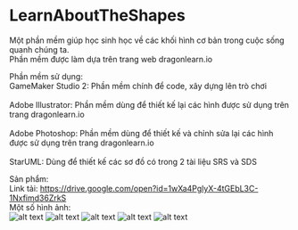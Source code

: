 # LearnAboutTheShapes
Một phần mềm giúp học sinh học về các khối hình cơ bản trong cuộc sống quanh chúng ta. <br>
Phần mềm được làm dựa trên trang web dragonlearn.io

Phần mềm sử dụng: <br/>
  GameMaker Studio 2: Phần mềm chính để code, xây dựng lên trò chơi <br/> <br/>
  Adobe Illustrator: Phần mềm dùng để thiết kế lại các hình được sử dụng trên trang dragonlearn.io <br/> <br/>
  Adobe Photoshop: Phần mềm dùng để thiết kế và chỉnh sửa lại các hình được sử dụng trên trang dragonlearn.io <br/> <br/>
  StarUML: Dùng để thiết kế các sơ đồ có trong 2 tài liệu SRS và SDS 
  
Sản phẩm:<br/>
  Link tải: https://drive.google.com/open?id=1wXa4PglyX-4tGEbL3C-1Nxfimd36ZrkS <br/>
  Một số hình ảnh: <br/>
  ![alt text](https://github.com/vuongthanh148/LearnAboutTheShapes/blob/master/Learn%20the%20Shape%20%204_28_2020%2009_24_04.png?raw=true)
  ![alt text](https://github.com/vuongthanh148/LearnAboutTheShapes/blob/master/Learn%20the%20Shape%20%204_28_2020%2009_24_31.png?raw=true)
  ![alt text](https://github.com/vuongthanh148/LearnAboutTheShapes/blob/master/Learn%20the%20Shape%20%204_28_2020%2009_25_10.png?raw=true)
  ![alt text](https://github.com/vuongthanh148/LearnAboutTheShapes/blob/master/Learn%20the%20Shape%20%204_28_2020%2009_30_05.png?raw=true)
  ![alt text](https://github.com/vuongthanh148/LearnAboutTheShapes/blob/master/Learn%20the%20Shape%20%204_28_2020%2009_31_15.png?raw=true)
  
